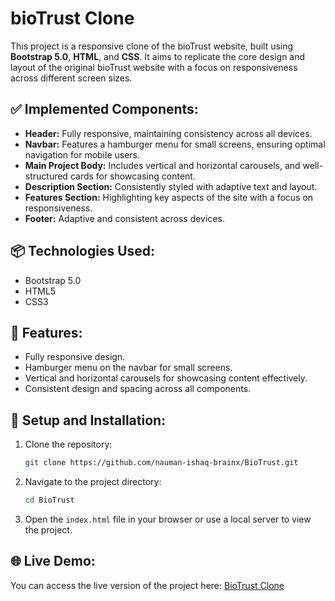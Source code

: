 # bioTrust Clone

This project is a responsive clone of the bioTrust website, built using **Bootstrap 5.0**, **HTML**, and **CSS**. It aims to replicate the core design and layout of the original bioTrust website with a focus on responsiveness across different screen sizes.

## ✅ **Implemented Components:**

* **Header:** Fully responsive, maintaining consistency across all devices.
* **Navbar:** Features a hamburger menu for small screens, ensuring optimal navigation for mobile users.
* **Main Project Body:** Includes vertical and horizontal carousels, and well-structured cards for showcasing content.
* **Description Section:** Consistently styled with adaptive text and layout.
* **Features Section:** Highlighting key aspects of the site with a focus on responsiveness.
* **Footer:** Adaptive and consistent across devices.

## 📦 **Technologies Used:**

* Bootstrap 5.0
* HTML5
* CSS3

## 🚀 **Features:**

* Fully responsive design.
* Hamburger menu on the navbar for small screens.
* Vertical and horizontal carousels for showcasing content effectively.
* Consistent design and spacing across all components.

## 🔧 **Setup and Installation:**

1. Clone the repository:

   ```bash
   git clone https://github.com/nauman-ishaq-brainx/BioTrust.git
   ```

2. Navigate to the project directory:

   ```bash
   cd BioTrust
   ```

3. Open the `index.html` file in your browser or use a local server to view the project.

## 🌐 **Live Demo:**

You can access the live version of the project here: [BioTrust Clone](https://nauman-ishaq-brainx.github.io/BioTrust/)


